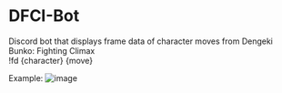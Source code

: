# DFCI-Bot
Discord bot that displays frame data of character moves from Dengeki Bunko: Fighting Climax\
!fd {character} {move}

Example:
![image](https://user-images.githubusercontent.com/79187987/109743260-3f6e6b80-7b85-11eb-9c17-7035f0d278c3.png)
